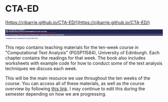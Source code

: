 # CTA-ED

[https://cjbarrie.github.io/CTA-ED/](https://cjbarrie.github.io/CTA-ED/)

![Course banner](CTA_banner.png)

This repo contains teaching materials for the ten-week course in "Computational Text Analysis" (PGSP11584), University of Edinburgh. Each chapter contains the readings for that week. The book also includes worksheets with example code for how to conduct some of the text analysis techniques we discuss each week.

This will be the main resource we use throughout the ten weeks of the course. You can access all of these materials, as well as the course overview by following [this link](https://cjbarrie.github.io/CTA-ED/). I may continue to edit this during the semester depending on how we are progressing.